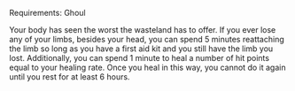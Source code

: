 Requirements: Ghoul

Your body has seen the worst the wasteland has to offer. If you ever lose any of your limbs, besides your head, you can spend 5 minutes reattaching the limb so long as you have a first aid kit and you still have the limb you lost. Additionally, you can spend 1 minute to heal a number of hit points equal to your healing rate. Once you heal in this way, you cannot do it again until you rest for at least 6 hours.
